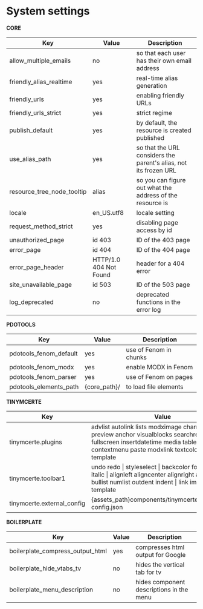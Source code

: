 # System settings
**CORE**

| Key                         | Value                  | Description                                                      |
 |-----------------------------|------------------------|------------------------------------------------------------------| 
| allow_multiple_emails       | no                     | so that each user has their own email address                    |
| friendly_alias_realtime     | yes                    | real-time alias generation                                       |
| friendly_urls               | yes                    | enabling friendly URLs                                           |
| friendly_urls_strict        | yes                    | strict regime                                                    |
| publish_default             | yes                    | by default, the resource is created published                    |
| use_alias_path              | yes                    | so that the URL considers the parent's alias, not its frozen URL |
| resource_tree_node_tooltip  | alias                  | so you can figure out what the address of the resource is        |
| locale                      | en_US.utf8             | locale setting                                                   |
| request_method_strict       | yes                    | disabling page access by id                                      |
| unauthorized_page           | id 403                 | ID of the 403 page                                               |
| error_page                  | id 404                 | ID of the 404 page                                               |
| error_page_header           | HTTP/1.0 404 Not Found | header for a 404 error                                           |
| site_unavailable_page       | id 503                 | ID of the 503 page                                               |
| log_deprecated              | no                     | deprecated functions in the error log                            |


**PDOTOOLS**

| Key                    | Value        | Description            |
 |------------------------|--------------|------------------------|
| pdotools_fenom_default | yes          | use of Fenom in chunks |
| pdotools_fenom_modx    | yes          | enable MODX in Fenom   |
| pdotools_fenom_parser  | yes          | use of Fenom on pages  |
| pdotools_elements_path | {core_path}/ | to load file elements  |


**TINYMCERTE**

| Key                        | Value                                                                                                                                                                                          | Description     |
 |----------------------------|------------------------------------------------------------------------------------------------------------------------------------------------------------------------------------------------|-----------------|
| tinymcerte.plugins         | advlist autolink lists modximage charmap print preview anchor visualblocks searchreplace code fullscreen insertdatetime media table contextmenu paste modxlink textcolor colorpicker template  | Plugins         |
| tinymcerte.toolbar1        | undo redo \| styleselect \| backcolor forecolor bold italic \| alignleft aligncenter alignright alignjustify \| bullist numlist outdent indent \| link image \| template                       | Toolbar 1       |
| tinymcerte.external_config | {assets_path}components/tinymcerte/js/external-config.json                                                                                                                                     | External config |

**BOILERPLATE**

| Key                                | Value | Description                              |
 |------------------------------------|------|------------------------------------------|
| boilerplate_compress_output_html   | yes  | compresses html output for Google        |
| boilerplate_hide_vtabs_tv          | no   | hides the vertical tab for tv            |
| boilerplate_menu_description       | no   | hides component descriptions in the menu |